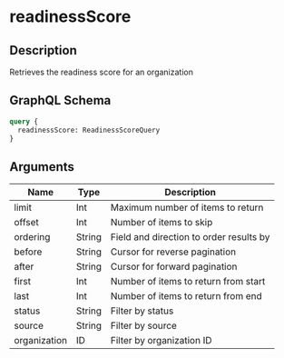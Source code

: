 # readinessScore

## Description
Retrieves the readiness score for an organization

## GraphQL Schema
```graphql
query {
  readinessScore: ReadinessScoreQuery
}
```

## Arguments
| Name | Type | Description |
|------|------|-------------|
| limit | Int | Maximum number of items to return |
| offset | Int | Number of items to skip |
| ordering | String | Field and direction to order results by |
| before | String | Cursor for reverse pagination |
| after | String | Cursor for forward pagination |
| first | Int | Number of items to return from start |
| last | Int | Number of items to return from end |
| status | String | Filter by status |
| source | String | Filter by source |
| organization | ID | Filter by organization ID |